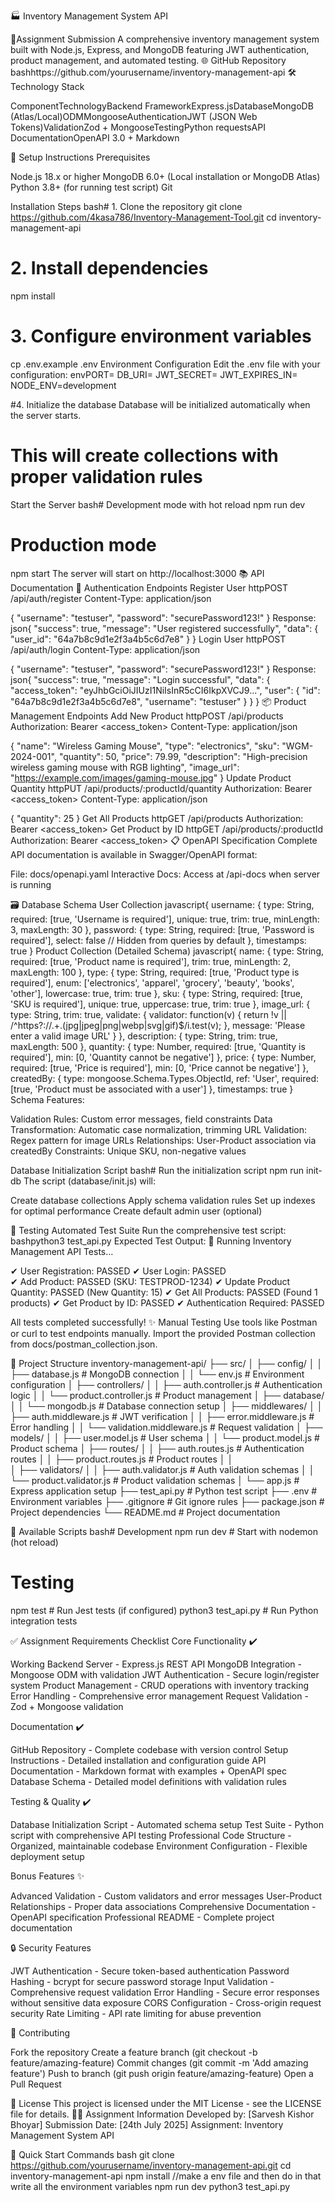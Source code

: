 🏭 Inventory Management System API

📌Assignment Submission
A comprehensive inventory management system built with Node.js, Express, and MongoDB featuring JWT authentication, product management, and automated testing.
🌐 GitHub Repository
bashhttps://github.com/yourusername/inventory-management-api
🛠️ Technology Stack

ComponentTechnologyBackend FrameworkExpress.jsDatabaseMongoDB (Atlas/Local)ODMMongooseAuthenticationJWT (JSON Web Tokens)ValidationZod + MongooseTestingPython requestsAPI DocumentationOpenAPI 3.0 + Markdown

🚀 Setup Instructions
Prerequisites

Node.js 18.x or higher
MongoDB 6.0+ (Local installation or MongoDB Atlas)
Python 3.8+ (for running test script)
Git

Installation Steps
bash# 1. Clone the repository
git clone https://github.com/4kasa786/Inventory-Management-Tool.git
cd inventory-management-api

# 2. Install dependencies
npm install

# 3. Configure environment variables
cp .env.example .env
Environment Configuration
Edit the .env file with your configuration:
envPORT=
DB_URI=
JWT_SECRET=
JWT_EXPIRES_IN=
NODE_ENV=development

#4. Initialize the database
Database will be initialized automatically when the server starts.

# This will create collections with proper validation rules
Start the Server
bash# Development mode with hot reload
npm run dev

# Production mode
npm start
The server will start on http://localhost:3000
📚 API Documentation
🔐 Authentication Endpoints
Register User
httpPOST /api/auth/register
Content-Type: application/json

{
  "username": "testuser",
  "password": "securePassword123!"
}
Response:
json{
  "success": true,
  "message": "User registered successfully",
  "data": {
    "user_id": "64a7b8c9d1e2f3a4b5c6d7e8"
  }
}
Login User
httpPOST /api/auth/login
Content-Type: application/json

{
  "username": "testuser",
  "password": "securePassword123!"
}
Response:
json{
  "success": true,
  "message": "Login successful",
  "data": {
    "access_token": "eyJhbGciOiJIUzI1NiIsInR5cCI6IkpXVCJ9...",
    "user": {
      "id": "64a7b8c9d1e2f3a4b5c6d7e8",
      "username": "testuser"
    }
  }
}
📦 Product Management Endpoints
Add New Product
httpPOST /api/products
Authorization: Bearer <access_token>
Content-Type: application/json

{
  "name": "Wireless Gaming Mouse",
  "type": "electronics",
  "sku": "WGM-2024-001",
  "quantity": 50,
  "price": 79.99,
  "description": "High-precision wireless gaming mouse with RGB lighting",
  "image_url": "https://example.com/images/gaming-mouse.jpg"
}
Update Product Quantity
httpPUT /api/products/:productId/quantity
Authorization: Bearer <access_token>
Content-Type: application/json

{
  "quantity": 25
}
Get All Products
httpGET /api/products
Authorization: Bearer <access_token>
Get Product by ID
httpGET /api/products/:productId
Authorization: Bearer <access_token>
📋 OpenAPI Specification
Complete API documentation is available in Swagger/OpenAPI format:

File: docs/openapi.yaml
Interactive Docs: Access at /api-docs when server is running

🗃️ Database Schema
User Collection
javascript{
  username: {
    type: String,
    required: [true, 'Username is required'],
    unique: true,
    trim: true,
    minLength: 3,
    maxLength: 30
  },
  password: {
    type: String,
    required: [true, 'Password is required'],
    select: false // Hidden from queries by default
  },
  timestamps: true
}
Product Collection (Detailed Schema)
javascript{
  name: {
    type: String,
    required: [true, 'Product name is required'],
    trim: true,
    minLength: 2,
    maxLength: 100
  },
  type: {
    type: String,
    required: [true, 'Product type is required'],
    enum: ['electronics', 'apparel', 'grocery', 'beauty', 'books', 'other'],
    lowercase: true,
    trim: true
  },
  sku: {
    type: String,
    required: [true, 'SKU is required'],
    unique: true,
    uppercase: true,
    trim: true
  },
  image_url: {
    type: String,
    trim: true,
    validate: {
      validator: function(v) {
        return !v || /^https?:\/\/.+\.(jpg|jpeg|png|webp|svg|gif)$/i.test(v);
      },
      message: 'Please enter a valid image URL'
    }
  },
  description: {
    type: String,
    trim: true,
    maxLength: 500
  },
  quantity: {
    type: Number,
    required: [true, 'Quantity is required'],
    min: [0, 'Quantity cannot be negative']
  },
  price: {
    type: Number,
    required: [true, 'Price is required'],
    min: [0, 'Price cannot be negative']
  },
  createdBy: {
    type: mongoose.Schema.Types.ObjectId,
    ref: 'User',
    required: [true, 'Product must be associated with a user']
  },
  timestamps: true
}
Schema Features:

Validation Rules: Custom error messages, field constraints
Data Transformation: Automatic case normalization, trimming
URL Validation: Regex pattern for image URLs
Relationships: User-Product association via createdBy
Constraints: Unique SKU, non-negative values

Database Initialization Script
bash# Run the initialization script
npm run init-db
The script (database/init.js) will:

Create database collections
Apply schema validation rules
Set up indexes for optimal performance
Create default admin user (optional)

🧪 Testing
Automated Test Suite
Run the comprehensive test script:
bashpython3 test_api.py
Expected Test Output:
🧪 Running Inventory Management API Tests...

✔ User Registration: PASSED
✔ User Login: PASSED  
✔ Add Product: PASSED (SKU: TESTPROD-1234)
✔ Update Product Quantity: PASSED (New Quantity: 15)
✔ Get All Products: PASSED (Found 1 products)
✔ Get Product by ID: PASSED
✔ Authentication Required: PASSED

All tests completed successfully! ✨
Manual Testing
Use tools like Postman or curl to test endpoints manually. Import the provided Postman collection from docs/postman_collection.json.

📂 Project Structure
inventory-management-api/
├── src/
│   ├── config/
│   │   ├── database.js          # MongoDB connection
│   │   └── env.js               # Environment configuration
│   ├── controllers/
│   │   ├── auth.controller.js   # Authentication logic
│   │   └── product.controller.js # Product management
│   ├── database/
│   │   └── mongodb.js           # Database connection setup
│   ├── middlewares/
│   │   ├── auth.middleware.js   # JWT verification
│   │   ├── error.middleware.js  # Error handling
│   │   └── validation.middleware.js # Request validation
│   ├── models/
│   │   ├── user.model.js        # User schema
│   │   └── product.model.js     # Product schema
│   ├── routes/
│   │   ├── auth.routes.js       # Authentication routes
│   │   ├── product.routes.js    # Product routes
│   │   
│   ├── validators/
│   │   ├── auth.validator.js    # Auth validation schemas
│   │   └── product.validator.js # Product validation schemas
│   └── app.js                   # Express application setup
├── test_api.py                  # Python test script
├── .env                         # Environment variables
├── .gitignore                   # Git ignore rules
├── package.json                 # Project dependencies
└── README.md                    # Project documentation


🔧 Available Scripts
bash# Development
npm run dev          # Start with nodemon (hot reload)


# Testing
npm test            # Run Jest tests (if configured)
python3 test_api.py # Run Python integration tests


✅ Assignment Requirements Checklist
Core Functionality ✔️

 Working Backend Server - Express.js REST API
 MongoDB Integration - Mongoose ODM with validation
 JWT Authentication - Secure login/register system
 Product Management - CRUD operations with inventory tracking
 Error Handling - Comprehensive error management
 Request Validation - Zod + Mongoose validation

Documentation ✔️

 GitHub Repository - Complete codebase with version control
 Setup Instructions - Detailed installation and configuration guide
 API Documentation - Markdown format with examples + OpenAPI spec
 Database Schema - Detailed model definitions with validation rules

Testing & Quality ✔️

 Database Initialization Script - Automated schema setup
 Test Suite - Python script with comprehensive API testing
 Professional Code Structure - Organized, maintainable codebase
 Environment Configuration - Flexible deployment setup

Bonus Features ✨

 Advanced Validation - Custom validators and error messages
 User-Product Relationships - Proper data associations
 Comprehensive Documentation - OpenAPI specification
 Professional README - Complete project documentation

🔒 Security Features

JWT Authentication - Secure token-based authentication
Password Hashing - bcrypt for secure password storage
Input Validation - Comprehensive request validation
Error Handling - Secure error responses without sensitive data exposure
CORS Configuration - Cross-origin request security
Rate Limiting - API rate limiting for abuse prevention

🤝 Contributing

Fork the repository
Create a feature branch (git checkout -b feature/amazing-feature)
Commit changes (git commit -m 'Add amazing feature')
Push to branch (git push origin feature/amazing-feature)
Open a Pull Request

📝 License
This project is licensed under the MIT License - see the LICENSE file for details.
👨‍💻 Assignment Information
Developed by: [Sarvesh Kishor Bhoyar]
Submission Date: [24th July 2025]
Assignment: Inventory Management System API

🎯 Quick Start Commands
bash git clone https://github.com/yourusername/inventory-management-api.git
cd inventory-management-api
npm install
//make a env file and then do in that write all the environment variables
npm run dev
python3 test_api.py